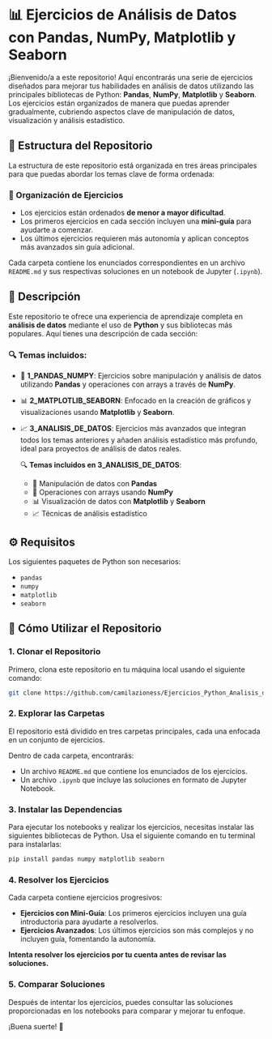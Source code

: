 # 📊 Ejercicios de Análisis de Datos con Pandas, NumPy, Matplotlib y Seaborn

¡Bienvenido/a a este repositorio! Aquí encontrarás una serie de ejercicios diseñados para mejorar tus habilidades en análisis de datos utilizando las principales bibliotecas de Python: **Pandas**, **NumPy**, **Matplotlib** y **Seaborn**. Los ejercicios están organizados de manera que puedas aprender gradualmente, cubriendo aspectos clave de manipulación de datos, visualización y análisis estadístico.

## 📁 Estructura del Repositorio

La estructura de este repositorio está organizada en tres áreas principales para que puedas abordar los temas clave de forma ordenada:

### 🚩 Organización de Ejercicios

- Los ejercicios están ordenados **de menor a mayor dificultad**.
- Los primeros ejercicios en cada sección incluyen una **mini-guía** para ayudarte a comenzar.
- Los últimos ejercicios requieren más autonomía y aplican conceptos más avanzados sin guía adicional.

Cada carpeta contiene los enunciados correspondientes en un archivo `README.md` y sus respectivas soluciones en un notebook de Jupyter (`.ipynb`).

## 📖 Descripción

Este repositorio te ofrece una experiencia de aprendizaje completa en **análisis de datos** mediante el uso de **Python** y sus bibliotecas más populares. Aquí tienes una descripción de cada sección:

### 🔍 Temas incluidos:

- 🧮 **1_PANDAS_NUMPY**: Ejercicios sobre manipulación y análisis de datos utilizando **Pandas** y operaciones con arrays a través de **NumPy**.
- 📊 **2_MATPLOTLIB_SEABORN**: Enfocado en la creación de gráficos y visualizaciones usando **Matplotlib** y **Seaborn**.
- 📈 **3_ANALISIS_DE_DATOS**: Ejercicios más avanzados que integran todos los temas anteriores y añaden análisis estadístico más profundo, ideal para proyectos de análisis de datos reales.

    🔍 **Temas incluidos en 3_ANALISIS_DE_DATOS**:
    - 🧮 Manipulación de datos con **Pandas**
    - 🔢 Operaciones con arrays usando **NumPy**
    - 📊 Visualización de datos con **Matplotlib** y **Seaborn**
    - 📈 Técnicas de análisis estadístico

## ⚙️ Requisitos

Los siguientes paquetes de Python son necesarios:

- `pandas`
- `numpy`
- `matplotlib`
- `seaborn`

## 🚀 Cómo Utilizar el Repositorio


### 1. Clonar el Repositorio
Primero, clona este repositorio en tu máquina local usando el siguiente comando:

```bash
git clone https://github.com/camilazioness/Ejercicios_Python_Analisis_de_Datos.git
```

### 2. Explorar las Carpetas
El repositorio está dividido en tres carpetas principales, cada una enfocada en un conjunto de ejercicios.

Dentro de cada carpeta, encontrarás:

- Un archivo `README.md` que contiene los enunciados de los ejercicios.
- Un archivo `.ipynb` que incluye las soluciones en formato de Jupyter Notebook.

### 3. Instalar las Dependencias
Para ejecutar los notebooks y realizar los ejercicios, necesitas instalar las siguientes bibliotecas de Python. Usa el siguiente comando en tu terminal para instalarlas:

```bash
pip install pandas numpy matplotlib seaborn
```

### 4. Resolver los Ejercicios
Cada carpeta contiene ejercicios progresivos:

- **Ejercicios con Mini-Guía**: Los primeros ejercicios incluyen una guía introductoria para ayudarte a resolverlos.
- **Ejercicios Avanzados**: Los últimos ejercicios son más complejos y no incluyen guía, fomentando la autonomía.

**Intenta resolver los ejercicios por tu cuenta antes de revisar las soluciones.**

### 5. Comparar Soluciones
Después de intentar los ejercicios, puedes consultar las soluciones proporcionadas en los notebooks para comparar y mejorar tu enfoque.

¡Buena suerte! 💪

